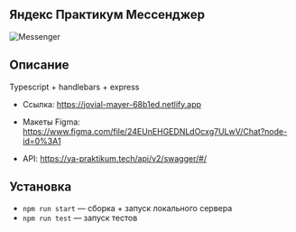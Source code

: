 ## Яндекс Практикум Мессенджер

![Messenger](https://pictures.s3.yandex.net/resources/S1_01_Mes_1596142517.png)

## Описание
Typescript + handlebars + express

- Ссылка: https://jovial-mayer-68b1ed.netlify.app

- Макеты Figma: https://www.figma.com/file/24EUnEHGEDNLdOcxg7ULwV/Chat?node-id=0%3A1

- API: https://ya-praktikum.tech/api/v2/swagger/#/

## Установка
- `npm run start` — сборка + запуск локального сервера
- `npm run test` — запуск тестов
